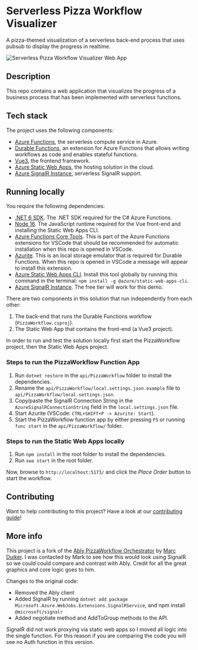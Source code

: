 # Serverless Pizza Workflow Visualizer

A pizza-themed visualization of a serverless back-end process that uses pubsub to display the progress in realtime.


![Serverless Pizza Workflow Visualizer Web App](/media/app.png)

## Description

This repo contains a web application that visualizes the progress of a business process that has been implemented with serverless functions.

## Tech stack

The project uses the following components:

- [Azure Functions](https://docs.microsoft.com/azure/azure-functions/functions-overview), the serverless compute service in Azure.
- [Durable Functions](https://docs.microsoft.com/azure/azure-functions/durable/), an extension for Azure Functions that allows writing workflows as code and enables stateful functions.
- [Vue3](https://vuejs.org/), the frontend framework.
- [Azure Static Web Apps](https://docs.microsoft.com/azure/static-web-apps/overview), the hosting solution in the cloud.
- [Azure SignalR Instance](https://learn.microsoft.com/en-us/azure/azure-signalr/signalr-quickstart-dotnet-core), serverless SignalR support.


## Running locally

You require the following dependencies:

- [.NET 6 SDK](https://dotnet.microsoft.com/download/dotnet/6.0). The .NET SDK required for the C# Azure Functions.
- [Node 16](https://nodejs.org/en/). The JavaScript runtime required for the Vue front-end and installing the Static Web Apps CLI.
- [Azure Functions Core Tools](https://docs.microsoft.com/azure/azure-functions/functions-run-local?tabs=v4%2Cwindows%2Ccsharp%2Cportal%2Cbash). This is part of the Azure Functions extensions for VSCode that should be recommended for automatic installation when this repo is opened in VSCode.
- [Azurite](https://marketplace.visualstudio.com/items?itemName=Azurite.azurite). This is an local storage emulator that is required for Durable Functions. When this repo is opened in VSCode a message will appear to install this extension.
- [Azure Static Web Apps CLI](https://github.com/Azure/static-web-apps-cli). Install this tool globally by running this command in the terminal: `npm install -g @azure/static-web-apps-cli`.
- [Azure SignalR Instance](https://learn.microsoft.com/en-us/azure/azure-signalr/signalr-quickstart-dotnet-core). The free tier will work for this demo.

There are two components in this solution that run independently from each other:

1. The back-end that runs the Durable Functions workflow (`PizzaWorkflow.csproj`).
2. The Static Web App that contains the front-end (a Vue3 project).

In order to run and test the solution locally first start the PizzaWorkflow project, then the Static Web Apps project.

### Steps to run the PizzaWorkflow Function App

1. Run `dotnet restore` in the `api/PizzaWorkflow` folder to install the dependencies.
2. Rename the `api/PizzaWorkflow/local.settings.json.example` file to `api/PizzaWorkflow/local.settings.json`.
3. Copy/paste the SignalR Connection String in the `AzureSignalRConnectionString` field in the `local.settings.json` file.
4. Start Azurite (VSCode: `CTRL+SHIFT+P -> Azurite: Start`).
5. Start the PizzaWorkflow function app by either pressing `F5` or running `func start` in the `api/PizzaWorkflow/` folder.

### Steps to run the Static Web Apps locally

1. Run `npm install` in the root folder to install the dependencies.
3. Run `swa start` in the root folder.

Now, browse to `http://localhost:5173/` and click the *Place Order* button to start the workflow.

## Contributing

Want to help contributing to this project? Have a look at our [contributing guide](CONTRIBUTING.md)!

## More info

This project is a fork of the <a href="https://github.com/ably-labs/serverless-workflow-visualizer">Ably PizzaWorkflow Orchestrator</a> by <a href="https://twitter.com/marcduiker">Marc Duiker</a>. I was contacted by Mark to see how this would look using SignalR so we could could compare and contrast with Ably. Credit for all the great graphics and core logic goes to him.

Changes to the original code:

- Removed the Ably client 
- Added SignalR by running `dotnet add package Microsoft.Azure.WebJobs.Extensions.SignalRService`, and npm install `@microsoft/signalr`
- Added negotiate method and AddToGroup methods to the API.

SignalR did not work proxying via static web apps so I moved all logic into the single function. For this reason if you are comparing the code you will see no Auth function in this version.
